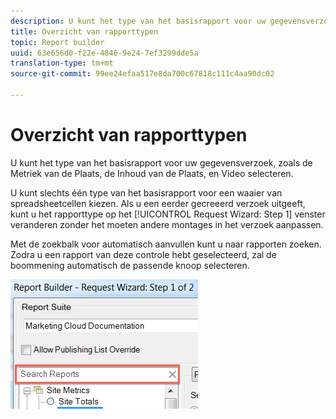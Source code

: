 ```yaml
---
description: U kunt het type van het basisrapport voor uw gegevensverzoek, zoals de Metriek van de Plaats, de Inhoud van de Plaats, en Video selecteren.
title: Overzicht van rapporttypen
topic: Report builder
uuid: 63e656d0-f22e-4846-9e24-7ef3299dde5a
translation-type: tm+mt
source-git-commit: 99ee24efaa517e8da700c67818c111c4aa90dc02

---
```



# Overzicht van rapporttypen

U kunt het type van het basisrapport voor uw gegevensverzoek, zoals de Metriek van de Plaats, de Inhoud van de Plaats, en Video selecteren.

U kunt slechts één type van het basisrapport voor een waaier van spreadsheetcellen kiezen. Als u een eerder gecreeerd verzoek uitgeeft, kunt u het rapporttype op het [!UICONTROL Request Wizard: Step 1] venster veranderen zonder het moeten andere montages in het verzoek aanpassen.

Met de zoekbalk voor automatisch aanvullen kunt u naar rapporten zoeken. Zodra u een rapport van deze controle hebt geselecteerd, zal de boommening automatisch de passende knoop selecteren.

![](assets/search_reports.png)

